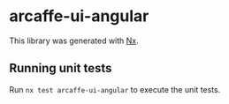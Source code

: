 # arcaffe-ui-angular

This library was generated with [Nx](https://nx.dev).

## Running unit tests

Run `nx test arcaffe-ui-angular` to execute the unit tests.
